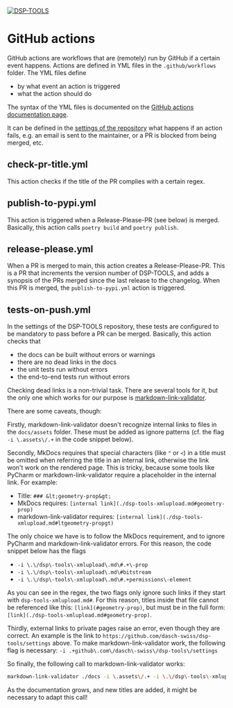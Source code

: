 [![DSP-TOOLS](https://img.shields.io/github/v/release/dasch-swiss/dsp-tools?include_prereleases&label=DSP-TOOLS)](https://github.com/dasch-swiss/dsp-tools)

# GitHub actions

GitHub actions are workflows that are (remotely) run by GitHub 
if a certain event happens.
Actions are defined in YML files in the `.github/workflows` folder.
The YML files define 

- by what event an action is triggered
- what the action should do

The syntax of the YML files is documented 
on the [GitHub actions documentation page](https://docs.github.com/en/actions).

It can be defined in the [settings of the repository](https://github.com/dasch-swiss/dsp-tools/settings) 
what happens if an action fails,
e.g. an email is sent to the maintainer,
or a PR is blocked from being merged, etc.



## check-pr-title.yml

This action checks if the title of the PR complies with a certain regex.



## publish-to-pypi.yml

This action is triggered when a Release-Please-PR (see below) is merged.
Basically, this action calls `poetry build` and `poetry publish`.



## release-please.yml

When a PR is merged to main, this action creates a Release-Please-PR. 
This is a PR that increments the version number of DSP-TOOLS,
and adds a synopsis of the PRs merged since the last release to the changelog.
When this PR is merged, the `publish-to-pypi.yml` action is triggered.



## tests-on-push.yml

In the settings of the DSP-TOOLS repository, 
these tests are configured to be mandatory to pass before a PR can be merged.
Basically, this action checks that

- the docs can be built without errors or warnings
- there are no dead links in the docs
- the unit tests run without errors
- the end-to-end tests run without errors

Checking dead links is a non-trivial task. 
There are several tools for it, 
but the only one which works for our purpose is 
[markdown-link-validator](https://www.npmjs.com/package/markdown-link-validator).

There are some caveats, though:

Firstly, markdown-link-validator doesn't recognize internal links to files in the `docs/assets` folder.
These must be added as ignore patterns
(cf. the flag `-i \.assets\/.+` in the code snippet below).

Secondly, MkDocs requires that special characters (like `"` or `<`) in a title must be omitted 
when referring the title in an internal link, 
otherwise the link won't work on the rendered page. 
This is tricky, because some tools like PyCharm or markdown-link-validator require a placeholder in the internal link.
For example:

- Title: `### &lt;geometry-prop&gt;`
- MkDocs requires: `[internal link](./dsp-tools-xmlupload.md#geometry-prop)`
- markdown-link-validator requires: `[internal link](./dsp-tools-xmlupload.md#ltgeometry-propgt)`  

The only choice we have is to follow the MkDocs requirement, and to ignore PyCharm and markdown-link-validator errors.
For this reason, the code snippet below has the flags

- `-i \.\/dsp\-tools\-xmlupload\.md\#.+\-prop`
- `-i \.\/dsp\-tools\-xmlupload\.md\#bitstream`
- `-i \.\/dsp\-tools\-xmlupload\.md\#.+permissions\-element`

As you can see in the regex, 
the two flags only ignore such links if they start with `dsp-tools-xmlupload.md#`. 
For this reason, titles inside that file cannot be referenced like this: `[link]‌(#geometry-prop)`, 
but must be in the full form: `[link](./dsp-tools-xmlupload.md#geometry-prop)`.

Thirdly, external links to private pages raise an error, even though they are correct. 
An example is the link to `https://github.com/dasch-swiss/dsp-tools/settings` above.
To make markdown-link-validator work, the following flag is necessary: `-i .+github\.com\/dasch\-swiss\/dsp-tools\/settings`

So finally, the following call to markdown-link-validator works:

```bash
markdown-link-validator ./docs -i \.assets\/.+ -i \.\/dsp\-tools\-xmlupload\.md\#.+\-prop -i \.\/dsp\-tools\-xmlupload\.md\#bitstream -i \.\/dsp\-tools\-xmlupload\.md\#.+permissions\-element -i .+github\.com\/dasch\-swiss\/dsp-tools\/settings
```

As the documentation grows, and new titles are added,
it might be necessary to adapt this call!
